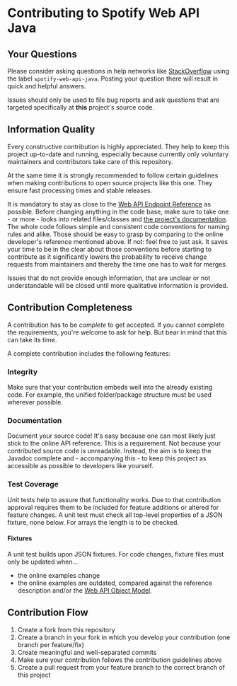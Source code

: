 # Contributing to Spotify Web API Java

## Your Questions
Please consider asking questions in help networks like
[StackOverflow](https://stackoverflow.com/questions/tagged/spotify-web-api-java) using the label `spotify-web-api-java`.
Posting your question there will result in quick and helpful answers.

Issues should only be used to file bug reports and ask questions that are targeted specifically at **this** project's
source code.

## Information Quality
Every constructive contribution is highly appreciated. They help to keep this project up-to-date and running,
especially because currently only voluntary maintainers and contributors take care of this repository.

At the same time it is strongly recommended to follow certain guidelines when making contributions to open source
projects like this one. They ensure fast processing times and stable releases.

It is mandatory to stay as close to the
[Web API Endpoint Reference](https://developer.spotify.com/web-api/endpoint-reference/) as possible. Before changing
anything in the code base, make sure to take one  - or more - looks into related files/classes and [the project's
documentation](https://dargmuesli.github.io/spotify-web-api-java/overview-summary.html). The whole code follows simple
and consistent code conventions for naming rules and alike. Those should be easy to grasp by comparing to the online
developer's reference mentioned above. If not: feel free to just ask. It saves your time to be in the clear about those
conventions before starting to contribute as it significantly lowers the probability to receive change requests from
maintainers and thereby the time one has to wait for merges.

Issues that do not provide enough information, that are unclear or not understandable will be closed until more
qualitative information is provided.

## Contribution Completeness
A contribution has to be *complete* to get accepted. If you cannot complete the requirements, you're welcome to ask for
help. But bear in mind that this can take its time.
 
A complete contribution includes the following features:

### Integrity
Make sure that your contribution embeds well into the already existing code. For example, the unified folder/package
structure must be used wherever possible.

### Documentation
Document your source code! It's easy because one can most likely just stick to the online API reference. This is a
requirement. Not because your contributed source code is unreadable. Instead, the aim is to keep the Javadoc complete
and - accompanying this - to keep this project as accessible as possible to developers like yourself.

### Test Coverage
Unit tests help to assure that functionality works. Due to that contribution approval requires them to be included for
feature additions or altered for feature changes. A unit test must check all top-level properties of a JSON fixture,
none below. For arrays the length is to be checked.

#### Fixtures
A unit test builds upon JSON fixtures. For code changes, fixture files must only be updated when...
- the online examples change
- the online examples are outdated, compared against the reference description and/or the
[Web API Object Model](https://developer.spotify.com/web-api/object-model/).

## Contribution Flow
1. Create a fork from this repository
2. Create a branch in your fork in which you develop your contribution (one branch per feature/fix)
3. Create meaningful and well-separated commits
4. Make sure your contribution follows the contribution guidelines above 
5. Create a pull request from your feature branch to the correct branch of this project
